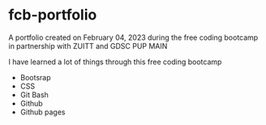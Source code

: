 # fcb-portfolio
A portfolio created on February 04, 2023 during the free coding bootcamp in partnership with ZUITT and GDSC PUP MAIN

I have learned a lot of things through this free coding bootcamp
  - Bootsrap
  - CSS 
  - Git Bash
  - Github
  - Github pages
